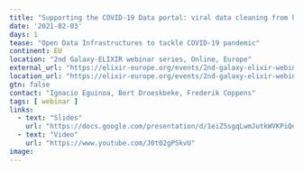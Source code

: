 ```yaml
---
title: "Supporting the COVID-19 Data portal: viral data cleaning from human reads and submission to ENA"
date: '2021-02-03'
days: 1
tease: "Open Data Infrastructures to tackle COVID-19 pandemic"
continent: EU
location: "2nd Galaxy-ELIXIR webinar series, Online, Europe"
external_url: "https://elixir-europe.org/events/2nd-galaxy-elixir-webinar-series#session3"
location_url: "https://elixir-europe.org/events/2nd-galaxy-elixir-webinar-series"
gtn: false
contact: "Ignacio Eguinoa, Bert Droeskbeke, Frederik Coppens"
tags: [ webinar ]
links:
  - text: "Slides"
    url: "https://docs.google.com/presentation/d/1eiZ5sgqLwmJutkWVKPiQelRqlEPUPSMdWJcMtQkb5rA/edit?ts=60190257#slide=id.gb76fb8d52f_1_415"
  - text: "Video"
    url: "https://www.youtube.com/J0t02gPSkvU"
image: 
---
```

